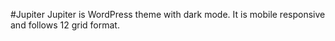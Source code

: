 #Jupiter
Jupiter is WordPress theme with dark mode. It is mobile responsive and follows 12 grid format.
